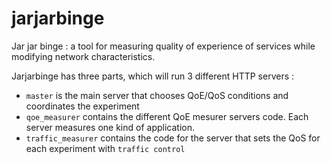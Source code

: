 # jarjarbinge
Jar jar binge : a tool for measuring quality of experience of services while
modifying network characteristics.

Jarjarbinge has three parts, which will run 3 different HTTP servers :
* `master` is the main server that chooses QoE/QoS conditions and coordinates the experiment
* `qoe_measurer` contains the different QoE mesurer servers code. Each server measures one kind of application.
* `traffic_measurer` contains the code for the server that sets the QoS for each experiment with `traffic control`
